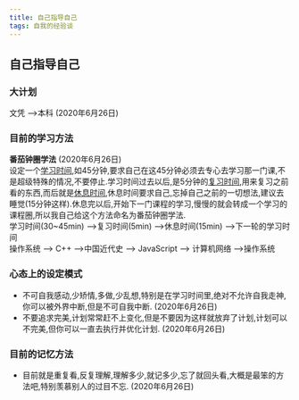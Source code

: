 ```yaml
---
title: 自己指导自己
tags: 自我的经验谈
---
```


## 自己指导自己

### 大计划  
文凭 -->本科    (2020年6月26日)  

### 目前的学习方法  
__番茄钟圈学法__  (2020年6月26日)  
设定一个<u>学习时间</u>,如45分钟,要求自己在这45分钟必须去专心去学习那一门课,不是超级特殊的情况,不要停止.学习时间过去以后,是5分钟的<u>复习时间</u>,用来复习之前看的东西,而后就是<u>休息时间</u>,休息时间要求自己,忘掉自己之前的一切想法,建议去睡觉(15分钟这样).休息完以后,开始下一门课程的学习,慢慢的就会转成一个学习的课程圈,所以我自己给这个方法命名为番茄钟圈学法.  
学习时间(30~45min) -->复习时间(5min) -->休息时间(15min) -->下一轮的学习时间  
操作系统 --> C++ -->中国近代史 --> JavaScript --> 计算机网络 -->操作系统  

### 心态上的设定模式  
* 不可自我感动,少矫情,多做,少乱想,特别是在学习时间里,绝对不允许自我走神,你可以被外界中断,但是不可自我中断.  (2020年6月26日)  
* 不要追求完美,计划常常赶不上变化,但是不要因为这样就放弃了计划,计划可以不完美,但你可以一直去执行并优化计划.  (2020年6月26日)  

### 目前的记忆方法  
* 目前就是重复看,反复理解,理解多少,就记多少,忘了就回头看,大概是最笨的方法吧,特别羡慕别人的过目不忘. (2020年6月26日)  